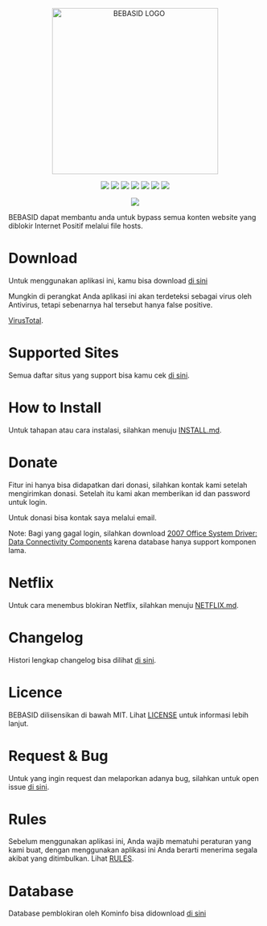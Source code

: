 <p align="center">
    <img src="https://files.catbox.moe/lrcftz.png" alt="BEBASID LOGO" width="330">
</p>
<p align="center">
    <img src="https://img.shields.io/github/license/gvoze32/bebasid.svg?style=flat-square">
    <img src="https://img.shields.io/github/stars/gvoze32/bebasid.svg?style=flat-square">
    <img src="https://img.shields.io/github/forks/gvoze32/bebasid.svg?style=flat-square">
    <img src="https://img.shields.io/github/issues-closed/gvoze32/bebasid.svg?style=flat-square">
    <img src="https://img.shields.io/github/last-commit/gvoze32/bebasid.svg?style=flat-square">
    <img src="https://img.shields.io/github/size/gvoze32/bebasid/releases/hosts.svg?style=flat-square">
    <img src="https://img.shields.io/github/contributors/gvoze32/bebasid?style=flat-square">
</p>

<p align="center">
    <a href="https://discord.gg/q7AAX3W"><img src="https://img.shields.io/discord/630415907021389825?label=Discord&style=for-the-badge"></a>
</p>
    
BEBASID dapat membantu anda untuk bypass semua konten website yang diblokir Internet Positif melalui file hosts.

# Download
Untuk menggunakan aplikasi ini, kamu bisa download [di sini](https://bebasid.github.io)

Mungkin di perangkat Anda aplikasi ini akan terdeteksi sebagai virus oleh Antivirus, tetapi sebenarnya hal tersebut hanya false positive.

[VirusTotal](https://www.virustotal.com/gui/file-analysis/NTIwZTY0MTYzOTNhY2ZhMGJkMzI1ZmJmNDc3YTJhNWM6MTU2NDAzMjk0Mw==/detection).

# Supported Sites
Semua daftar situs yang support bisa kamu cek [di sini](https://github.com/gvoze32/bebasid/blob/master/dev/readme/SITES.md).

# How to Install
Untuk tahapan atau cara instalasi, silahkan menuju [INSTALL.md](https://github.com/gvoze32/bebasid/blob/master/dev/readme/INSTALL.md).

# Donate
Fitur ini hanya bisa didapatkan dari donasi, silahkan kontak kami setelah mengirimkan donasi. Setelah itu kami akan memberikan id dan password untuk login.

Untuk donasi bisa kontak saya melalui email. 

Note: Bagi yang gagal login, silahkan download [2007 Office System Driver: Data Connectivity Components](https://download.cnet.com/2007-Office-System-Driver-Data-Connectivity-Components/3000-10254_4-75452798.html) karena database hanya support komponen lama.

# Netflix
Untuk cara menembus blokiran Netflix, silahkan menuju [NETFLIX.md](https://github.com/gvoze32/bebasid/blob/master/dev/readme/NETFLIX.md).

# Changelog
Histori lengkap changelog bisa dilihat [di sini](https://github.com/gvoze32/bebasid/blob/master/dev/readme/CHANGELOG.md).

# Licence
BEBASID dilisensikan di bawah MIT. Lihat [LICENSE](https://github.com/gvoze32/bebasid/blob/master/LICENSE) untuk informasi lebih lanjut.

# Request & Bug
Untuk yang ingin request dan melaporkan adanya bug, silahkan untuk open issue [di sini](https://github.com/gvoze32/bebasid/issues/new/choose).

# Rules
Sebelum menggunakan aplikasi ini, Anda wajib mematuhi peraturan yang kami buat, dengan menggunakan aplikasi ini Anda berarti menerima segala akibat yang ditimbulkan. Lihat [RULES](https://github.com/gvoze32/bebasid/blob/master/dev/readme/RULES.md).

# Database
Database pemblokiran oleh Kominfo bisa didownload [di sini](https://trustpositif.kominfo.go.id/files/downloads/database/blacklist/pengaduan/domains.txt)
